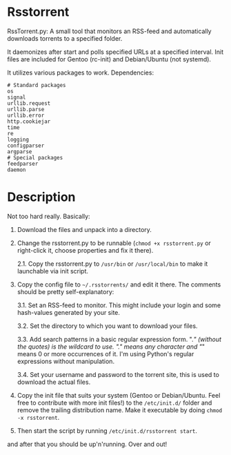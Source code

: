 # Rsstorrent
RssTorrent.py: A small tool that monitors an RSS-feed and automatically downloads torrents to a specified folder.

It daemonizes after start and polls specified URLs at a specified interval. Init files are included for Gentoo (rc-init) and Debian/Ubuntu (not systemd).

It utilizes various packages to work. Dependencies:

    # Standard packages
    os
    signal
    urllib.request
    urllib.parse
    urllib.error
    http.cookiejar
    time
    re
    logging
    configparser
    argparse
    # Special packages
    feedparser
    daemon


# Description
Not too hard really. Basically:

1. Download the files and unpack into a directory.
2. Change the rsstorrent.py to be runnable (`chmod +x rsstorrent.py` or right-click it, choose properties and fix it there).

    2.1. Copy the rsstorrent.py to `/usr/bin` or `/usr/local/bin` to make it launchable via init script.
    
3. Copy the config file to `~/.rsstorrents/` and edit it there. The comments should be pretty self-explanatory:

    3.1. Set an RSS-feed to monitor. This might include your login and some hash-values generated by your site.
    
    3.2. Set the directory to which you want to download your files.
    
    3.3. Add search patterns in a basic regular expression form. ".*" (without the quotes) is the wildcard to use. "." means any character and "*" means 0 or more occurrences of it. I'm using Python's regular expressions without manipulation.
    
    3.4. Set your username and password to the torrent site, this is used to download the actual files.
    
4. Copy the init file that suits your system (Gentoo or Debian/Ubuntu. Feel free to contribute with more init files!) to the `/etc/init.d/` folder and remove the trailing distribution name. Make it executable by doing `chmod -x rsstorrent`.
5. Then start the script by running `/etc/init.d/rsstorrent start`.

and after that you should be up'n'running. Over and out!
